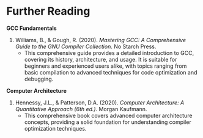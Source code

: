 # Further Reading

**GCC Fundamentals**

1. Williams, B., & Gough, R. (2020). _Mastering GCC: A Comprehensive Guide to the GNU Compiler Collection_. No Starch Press.
   * This comprehensive guide provides a detailed introduction to GCC, covering its history, architecture, and usage. It is suitable for beginners and experienced users alike, with topics ranging from basic compilation to advanced techniques for code optimization and debugging.

**Computer Architecture**

1. Hennessy, J.L., & Patterson, D.A. (2020). _Computer Architecture: A Quantitative Approach (6th ed.)_. Morgan Kaufmann.
   * This comprehensive book covers advanced computer architecture concepts, providing a solid foundation for understanding compiler optimization techniques.&#x20;



